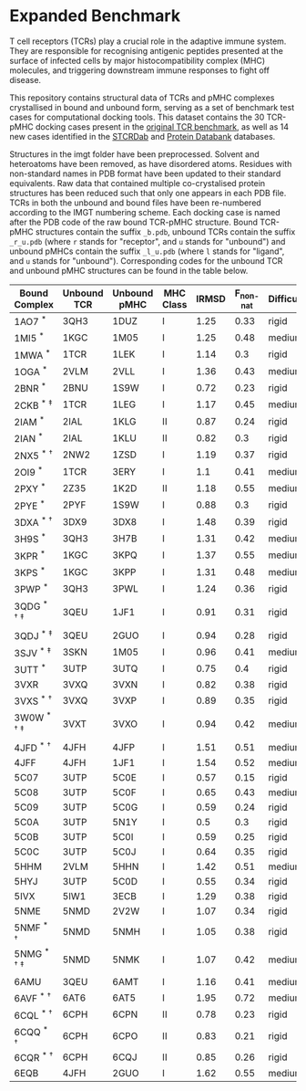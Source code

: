# Expanded Benchmark

T cell receptors (TCRs) play a crucial role in the adaptive immune system. They are responsible for recognising antigenic peptides presented at the surface of infected cells by major histocompatibility complex (MHC) molecules, and triggering downstream immune responses to fight off disease.

This repository contains structural data of TCRs and pMHC complexes crystallised in bound and unbound form, serving as a set of benchmark test cases for computational docking tools. This dataset contains the 30 TCR-pMHC docking cases present in the [original TCR benchmark](https://tcr3d.ibbr.umd.edu/unbbou), as well as 14 new cases identified in the [STCRDab](http://opig.stats.ox.ac.uk/webapps/stcrdab/) and [Protein Databank](https://www.rcsb.org/) databases.

Structures in the imgt folder have been preprocessed. Solvent and heteroatoms have been removed, as have disordered atoms. Residues with non-standard names in PDB format have been updated to their standard equivalents. Raw data that contained multiple co-crystalised protein structures has been reduced such that only one appears in each PDB file. TCRs in both the unbound and bound files have been re-numbered according to the IMGT numbering scheme. Each docking case is named after the PDB code of the raw bound TCR-pMHC structure. Bound TCR-pMHC structures contain the suffix `_b.pdb`, unbound TCRs contain the suffix `_r_u.pdb` (where `r` stands for "receptor", and `u` stands for "unbound") and  unbound pMHCs contain the suffix `_l_u.pdb` (where `l` stands for "ligand", and `u` stands for "unbound"). Corresponding codes for the unbound TCR and unbound pMHC structures can be found in the table below.

| Bound Complex | Unbound TCR | Unbound pMHC | MHC Class | IRMSD | F<sub>non-nat</sub> | Difficulty | 
| ------------- | ----------- | ------------ | --------- | ----- | ------------------- | ---------- |
|1AO7  <sup>*</sup> | 3QH3 | 1DUZ | I | 1.25 | 0.33 | rigid |
|1MI5  <sup>*</sup> | 1KGC | 1M05 | I | 1.25 | 0.48 | medium |
|1MWA  <sup>*</sup> | 1TCR | 1LEK | I | 1.14 | 0.3 | rigid |
|1OGA  <sup>*</sup> | 2VLM | 2VLL | I | 1.36 | 0.43 | medium |
|2BNR  <sup>*</sup> | 2BNU | 1S9W | I | 0.72 | 0.23 | rigid |
|2CKB  <sup>*</sup> <sup>‡</sup> | 1TCR | 1LEG | I | 1.17 | 0.45 | medium |
|2IAM  <sup>*</sup> | 2IAL | 1KLG | II | 0.87 | 0.24 | rigid |
|2IAN  <sup>*</sup> | 2IAL | 1KLU | II | 0.82 | 0.3 | rigid |
|2NX5  <sup>*</sup> <sup>†</sup> | 2NW2 | 1ZSD | I | 1.19 | 0.37 | rigid |
|2OI9  <sup>*</sup> | 1TCR | 3ERY | I | 1.1 | 0.41 | medium |
|2PXY  <sup>*</sup> | 2Z35 | 1K2D | II | 1.18 | 0.55 | medium |
|2PYE  <sup>*</sup> | 2PYF | 1S9W | I | 0.88 | 0.3 | rigid |
|3DXA  <sup>*</sup> <sup>†</sup> | 3DX9 | 3DX8 | I | 1.48 | 0.39 | rigid |
|3H9S  <sup>*</sup> | 3QH3 | 3H7B | I | 1.31 | 0.42 | medium |
|3KPR  <sup>*</sup> | 1KGC | 3KPQ | I | 1.37 | 0.55 | medium |
|3KPS  <sup>*</sup> | 1KGC | 3KPP | I | 1.31 | 0.48 | medium |
|3PWP  <sup>*</sup> | 3QH3 | 3PWL | I | 1.24 | 0.36 | rigid |
|3QDG  <sup>*</sup> <sup>†</sup> <sup>‡</sup> | 3QEU | 1JF1 | I | 0.91 | 0.31 | rigid |
|3QDJ  <sup>*</sup> <sup>‡</sup> | 3QEU | 2GUO | I | 0.94 | 0.28 | rigid |
|3SJV  <sup>*</sup> <sup>‡</sup> | 3SKN | 1M05 | I | 0.96 | 0.41 | medium |
|3UTT  <sup>*</sup> | 3UTP | 3UTQ | I | 0.75 | 0.4 | rigid |
|3VXR  | 3VXQ | 3VXN | I | 0.82 | 0.38 | rigid |
|3VXS  <sup>*</sup> <sup>†</sup> | 3VXQ | 3VXP | I | 0.89 | 0.35 | rigid |
|3W0W  <sup>*</sup> <sup>†</sup> <sup>‡</sup> | 3VXT | 3VXO | I | 0.94 | 0.42 | medium |
|4JFD  <sup>*</sup> <sup>†</sup> | 4JFH | 4JFP | I | 1.51 | 0.51 | medium |
|4JFF  | 4JFH | 1JF1 | I | 1.54 | 0.52 | medium |
|5C07  | 3UTP | 5C0E | I | 0.57 | 0.15 | rigid |
|5C08  | 3UTP | 5C0F | I | 0.65 | 0.43 | medium |
|5C09  | 3UTP | 5C0G | I | 0.59 | 0.24 | rigid |
|5C0A  | 3UTP | 5N1Y | I | 0.5 | 0.3 | rigid |
|5C0B  | 3UTP | 5C0I | I | 0.59 | 0.25 | rigid |
|5C0C  | 3UTP | 5C0J | I | 0.64 | 0.35 | rigid |
|5HHM  | 2VLM | 5HHN | I | 1.42 | 0.51 | medium |
|5HYJ  | 3UTP | 5C0D | I | 0.55 | 0.34 | rigid |
|5IVX  | 5IW1 | 3ECB | I | 1.29 | 0.38 | rigid |
|5NME  | 5NMD | 2V2W | I | 1.07 | 0.34 | rigid |
|5NMF  <sup>*</sup> <sup>†</sup> | 5NMD | 5NMH | I | 1.05 | 0.38 | rigid |
|5NMG  <sup>*</sup> <sup>†</sup> <sup>‡</sup> | 5NMD | 5NMK | I | 1.07 | 0.42 | medium |
|6AMU  | 3QEU | 6AMT | I | 1.16 | 0.41 | medium |
|6AVF  <sup>*</sup> <sup>†</sup> | 6AT6 | 6AT5 | I | 1.95 | 0.72 | medium |
|6CQL  <sup>*</sup> <sup>†</sup> | 6CPH | 6CPN | II | 0.78 | 0.23 | rigid |
|6CQQ  <sup>*</sup> <sup>†</sup> | 6CPH | 6CPO | II | 0.83 | 0.21 | rigid |
|6CQR  <sup>*</sup> <sup>†</sup> | 6CPH | 6CQJ | II | 0.85 | 0.26 | rigid |
|6EQB  | 4JFH | 2GUO | I | 1.62 | 0.55 | medium |

